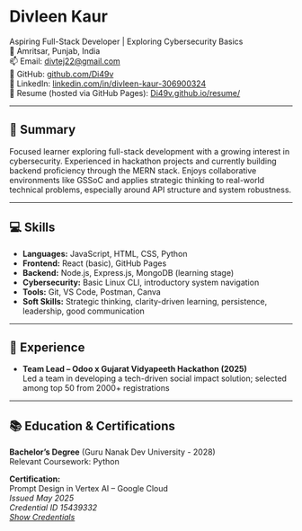
# Divleen Kaur  
Aspiring Full-Stack Developer | Exploring Cybersecurity Basics  
📍 Amritsar, Punjab, India  
📫 Email: divtej22@gmail.com  
🔗 GitHub: [github.com/Di49v](https://github.com/Di49v)  
🔗 LinkedIn: [linkedin.com/in/divleen-kaur-306900324](https://www.linkedin.com/in/divleen-kaur-306900324)  
🔗 Resume (hosted via GitHub Pages): [Di49v.github.io/resume/](https://Di49v.github.io/resume/) 

---

## 🎯 Summary

Focused learner exploring full-stack development with a growing interest in cybersecurity. Experienced in hackathon projects and currently building backend proficiency through the MERN stack. Enjoys collaborative environments like GSSoC and applies strategic thinking to real-world technical problems, especially around API structure and system robustness.

---

## 💻 Skills

- **Languages:** JavaScript, HTML, CSS, Python  
- **Frontend:** React (basic), GitHub Pages  
- **Backend:** Node.js, Express.js, MongoDB (learning stage)  
- **Cybersecurity:** Basic Linux CLI, introductory system navigation  
- **Tools:** Git, VS Code, Postman, Canva  
- **Soft Skills:** Strategic thinking, clarity-driven learning, persistence, leadership, good communication

---

## 🧩 Experience

- **Team Lead – Odoo x Gujarat Vidyapeeth Hackathon (2025)**  
  Led a team in developing a tech-driven social impact solution; selected among top 50 from 2000+ registrations

---

## 📚 Education & Certifications

**Bachelor’s Degree** (Guru Nanak Dev University - 2028)  
Relevant Coursework: Python

**Certification:**  
Prompt Design in Vertex AI – Google Cloud  
*Issued May 2025*  
*Credential ID 15439332*  
*[Show Credentials](https://www.cloudskillsboost.google/public_profiles/b16b7c4d-ae9e-47ed-a2fc-70b7043bb5af/badges/15439332?utm_medium=social&utm_source=linkedin&utm_campaign=ql-social-share)*
